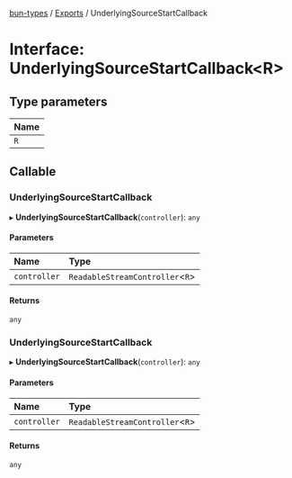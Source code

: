 [bun-types](https://oven-sh.github.io/bun-types/README.md) / [Exports](https://oven-sh.github.io/bun-types/modules.md) / UnderlyingSourceStartCallback

# Interface: UnderlyingSourceStartCallback<R\>

## Type parameters

| Name |
| :------ |
| `R` |

## Callable

### UnderlyingSourceStartCallback

▸ **UnderlyingSourceStartCallback**(`controller`): `any`

#### Parameters

| Name | Type |
| :------ | :------ |
| `controller` | `ReadableStreamController`<`R`\> |

#### Returns

`any`

### UnderlyingSourceStartCallback

▸ **UnderlyingSourceStartCallback**(`controller`): `any`

#### Parameters

| Name | Type |
| :------ | :------ |
| `controller` | `ReadableStreamController`<`R`\> |

#### Returns

`any`
